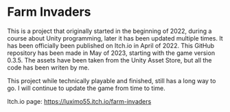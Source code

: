 # Farm Invaders
This is a project that originally started in the beginning of 2022, during a course about Unity programming, later it has been updated multiple times. It has been officially been published on Itch.io in April of 2022. This GitHub repository has been made in May of 2023, starting with the game version 0.3.5.
The assets have been taken from the Unity Asset Store, but all the code has been writen by me.

This project while technically playable and finished, still has a long way to go. I will continue to update the game from time to time.

Itch.io page: https://luximo55.itch.io/farm-invaders
